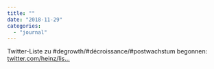 ```yaml
---
title: ""
date: "2018-11-29"
categories: 
  - "journal"
---
```


Twitter-Liste zu #degrowth/#décroissance/#postwachstum begonnen: [twitter.com/heinz/lis...](https://twitter.com/heinz/lists/degrowth)

